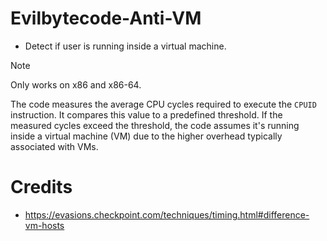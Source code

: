 # Evilbytecode-Anti-VM
- Detect if user is running inside a virtual machine.
> [!NOTE]
> Only works on x86 and x86-64.

The code measures the average CPU cycles required to execute the ```CPUID``` instruction. It compares this value to a predefined threshold. If the measured cycles exceed the threshold, the code assumes it's running inside a virtual machine (VM) due to the higher overhead typically associated with VMs.

# Credits
- https://evasions.checkpoint.com/techniques/timing.html#difference-vm-hosts

